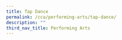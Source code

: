 ```yaml
---
title: Tap Dance
permalink: /cca/performing-arts/tap-dance/
description: ""
third_nav_title: Performing Arts
---
```


